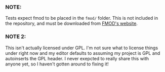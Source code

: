 <!--
 Copyright (C) 2024 Lily Lyons
 
 This file is part of fmod-rs.
 
 fmod-rs is free software: you can redistribute it and/or modify
 it under the terms of the GNU General Public License as published by
 the Free Software Foundation, either version 3 of the License, or
 (at your option) any later version.
 
 fmod-rs is distributed in the hope that it will be useful,
 but WITHOUT ANY WARRANTY; without even the implied warranty of
 MERCHANTABILITY or FITNESS FOR A PARTICULAR PURPOSE.  See the
 GNU General Public License for more details.
 
 You should have received a copy of the GNU General Public License
 along with fmod-rs.  If not, see <http://www.gnu.org/licenses/>.
-->

### NOTE:
Tests expect fmod to be placed in the `fmod/` folder. This is not included in the repository, and must be downloaded from [FMOD's website](https://www.fmod.com/download). 

### NOTE 2:
This isn't actually licensed under GPL. I'm not sure what to license things under right now and my editor defaults to assuming my project is GPL and autoinserts the GPL header. I never exepcted to really share this with anyone yet, so I haven't gotten around to fixing it!
